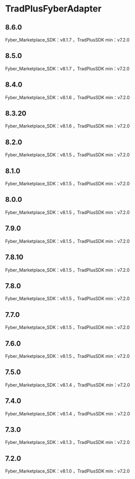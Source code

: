 # TradPlusFyberAdapter

## 8.6.0

Fyber_Marketplace_SDK：v8.1.7 ，TradPlusSDK min：v7.2.0

## 8.5.0

Fyber_Marketplace_SDK：v8.1.7 ，TradPlusSDK min：v7.2.0

## 8.4.0

Fyber_Marketplace_SDK：v8.1.6 ，TradPlusSDK min：v7.2.0

## 8.3.20

Fyber_Marketplace_SDK：v8.1.6 ，TradPlusSDK min：v7.2.0

## 8.2.0

Fyber_Marketplace_SDK：v8.1.5 ，TradPlusSDK min：v7.2.0

## 8.1.0

Fyber_Marketplace_SDK：v8.1.5 ，TradPlusSDK min：v7.2.0

## 8.0.0

Fyber_Marketplace_SDK：v8.1.5 ，TradPlusSDK min：v7.2.0

## 7.9.0

Fyber_Marketplace_SDK：v8.1.5 ，TradPlusSDK min：v7.2.0

## 7.8.10

Fyber_Marketplace_SDK：v8.1.5 ，TradPlusSDK min：v7.2.0

## 7.8.0

Fyber_Marketplace_SDK：v8.1.5 ，TradPlusSDK min：v7.2.0

## 7.7.0

Fyber_Marketplace_SDK：v8.1.5 ，TradPlusSDK min：v7.2.0

## 7.6.0

Fyber_Marketplace_SDK：v8.1.5 ，TradPlusSDK min：v7.2.0

## 7.5.0

Fyber_Marketplace_SDK：v8.1.4 ，TradPlusSDK min：v7.2.0

## 7.4.0

Fyber_Marketplace_SDK：v8.1.4 ，TradPlusSDK min：v7.2.0

## 7.3.0

Fyber_Marketplace_SDK：v8.1.3 ，TradPlusSDK min：v7.2.0

## 7.2.0

Fyber_Marketplace_SDK：v8.1.0 ，TradPlusSDK min：v7.2.0
